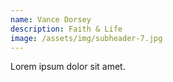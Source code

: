 ```yaml
---
name: Vance Dorsey
description: Faith & Life
image: /assets/img/subheader-7.jpg
---
```


Lorem ipsum dolor sit amet.